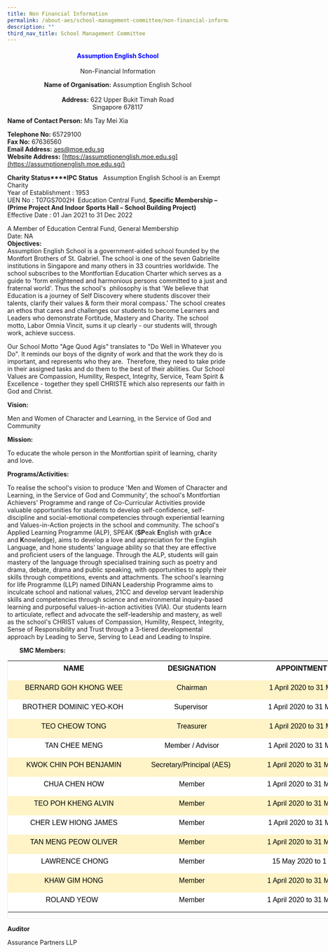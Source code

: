 ```yaml
---
title: Non Financial Information
permalink: /about-aes/school-management-committee/non-financial-information/
description: ""
third_nav_title: School Management Committee
---
```

<h4 style="color:blue" align="center">Assumption English School</h4>
<p style="text-align:center;">Non-Financial Information</p>

<p style="text-align:center;"><strong>Name of Organisation:</strong> Assumption English School <br><br><strong>Address:</strong> 622 Upper Bukit Timah Road<br>Singapore 678117</p>


**Name of Contact Person:** Ms Tay Mei Xia  
  
**Telephone No:** 65729100  
**Fax No:** 67636560  
**Email Address:** aes@moe.edu.sg  
**Website Address:** [](https://assumptionenglish.moe.edu.sg/)[https://assumptionenglish.moe.edu.sg](https://assumptionenglish.moe.edu.sg/)  
  

  
**Charity Status****IPC Status**   Assumption English School is an Exempt Charity  
Year of Establishment : 1953  
UEN No : T07GS7002H  Education Central Fund, **Specific Membership –  
(Prime Project And Indoor Sports Hall – School Building Project)**  
Effective Date : 01 Jan 2021 to 31 Dec 2022  
  
A Member of Education Central Fund, General Membership  
Date: NA  
**Objectives:**  
Assumption English School is a government-aided school founded by the Montfort Brothers of St. Gabriel. The school is one of the seven Gabrielite institutions in Singapore and many others in 33 countries worldwide. The school subscribes to the Montfortian Education Charter which serves as a guide to 'form enlightened and harmonious persons committed to a just and fraternal world'. Thus the school's  philosophy is that 'We believe that Education is a journey of Self Discovery where students discover their talents, clarify their values & form their moral compass.' The school creates an ethos that cares and challenges our students to become Learners and Leaders who demonstrate Fortitude, Mastery and Charity. The school motto, Labor Omnia Vincit, sums it up clearly - our students will, through work, achieve success.  
  
Our School Motto "Age Quod Agis" translates to "Do Well in Whatever you Do". It reminds our boys of the dignity of work and that the work they do is important, and represents who they are.  Therefore, they need to take pride in their assigned tasks and do them to the best of their abilities. Our School Values are Compassion, Humility, Respect, Integrity, Service, Team Spirit & Excellence - together they spell CHRISTE which also represents our faith in God and Christ.  
  

**Vision:**

Men and Women of Character and Learning, in the Service of God and Community

  

**Mission:**

To educate the whole person in the Montfortian spirit of learning, charity and love. 

**Programs/Activities:**

To realise the school's vision to produce 'Men and Women of Character and Learning, in the Service of God and Community', the school's Montfortian Achievers' Programme and range of Co-Curricular Activities provide valuable opportunities for students to develop self-confidence, self-discipline and social-emotional competencies through experiential learning and Values-in-Action projects in the school and community. The school's Applied Learning Programme (ALP), SPEAK (**SP**eak **E**nglish with gr**A**ce and **K**nowledge), aims to develop a love and appreciation for the English Language, and hone students' language ability so that they are effective and proficient users of the language. Through the ALP, students will gain mastery of the language through specialised training such as poetry and drama, debate, drama and public speaking, with opportunities to apply their skills through competitions, events and attachments. The school's learning for life Programme (LLP) named DINAN Leadership Programme aims to inculcate school and national values, 21CC and develop servant leadership skills and competencies through science and environmental inquiry-based learning and purposeful values-in-action activities (VIA). Our students learn to articulate, reflect and advocate the self-leadership and mastery, as well as the school's CHRIST values of Compassion, Humility, Respect, Integrity, Sense of Responsibility and Trust through a 3-tiered developmental approach by Leading to Serve, Serving to Lead and Leading to Inspire. 

  

       **SMC Members:**

<table class="iveo_table ives_tab_1 ive_eobj_center" width="0" style="margin: auto; outline: 0px; padding: 0px; clear: both; border: 1px solid rgb(234, 234, 234); border-collapse: collapse; width: 870px; height: 590px;"><tbody class="" style="margin: 0px; outline: 0px; padding: 0px;"><tr class="" style="margin: 0px; outline: 0px; padding: 0px;"><td width="277" class="" style="margin: 0px; outline: 0px; padding: 5px; text-align: left; background: rgb(255, 255, 255); color: rgb(34, 34, 34); vertical-align: top; width: 304px;"><p class="" align="center" style="margin: 0px 0px 10px; outline: 0px; padding: 0px; line-height: 24px !important; color: rgb(88, 89, 91); font-family: Lato, sans-serif; font-size: 16px; font-weight: normal;"><b class="" style="margin: 0px; outline: 0px; padding: 0px;"><span lang="EN-GB" class="" style="margin: 0px; outline: 0px; padding: 0px;"><font color="#000000" face="arial, sans-serif" style="margin: 0px; outline: 0px; padding: 0px;">NAME</font></span></b></p></td><td width="210" class="" style="margin: 0px; outline: 0px; padding: 5px; text-align: left; background: rgb(255, 255, 255); color: rgb(34, 34, 34); vertical-align: top; width: 233px;"><p class="" align="center" style="margin: 0px 0px 10px; outline: 0px; padding: 0px; line-height: 24px !important; color: rgb(88, 89, 91); font-family: Lato, sans-serif; font-size: 16px; font-weight: normal;"><b class="" style="margin: 0px; outline: 0px; padding: 0px;"><span lang="EN-GB" class="" style="margin: 0px; outline: 0px; padding: 0px;"><font color="#000000" face="arial, sans-serif" style="margin: 0px; outline: 0px; padding: 0px;">DESIGNATION</font></span></b></p></td><td width="303" class="" style="margin: 0px; outline: 0px; padding: 5px; text-align: left; background: rgb(255, 255, 255); color: rgb(34, 34, 34); vertical-align: top; width: 332px;"><p class="" align="center" style="margin: 0px 0px 10px; outline: 0px; padding: 0px; line-height: 24px !important; color: rgb(88, 89, 91); font-family: Lato, sans-serif; font-size: 16px; font-weight: normal;"><b class="" style="margin: 0px; outline: 0px; padding: 0px;"><span lang="EN-GB" class="" style="margin: 0px; outline: 0px; padding: 0px;"><font color="#000000" face="arial, sans-serif" style="margin: 0px; outline: 0px; padding: 0px;">APPOINTMENT PERIOD</font></span></b></p></td></tr><tr class="" style="margin: 0px; outline: 0px; padding: 0px;"><td width="277" class="" style="margin: 0px; outline: 0px; padding: 5px; text-align: left; background: rgb(255, 244, 199); color: rgb(34, 34, 34); vertical-align: top;"><p class="" align="center" style="margin: 0px 0px 10px; outline: 0px; padding: 0px; line-height: 24px !important; color: rgb(88, 89, 91); font-family: Lato, sans-serif; font-size: 16px; font-weight: normal;"><span lang="EN-GB" class="" style="margin: 0px; outline: 0px; padding: 0px;"><font color="#000000" face="arial, sans-serif" style="margin: 0px; outline: 0px; padding: 0px;">BERNARD GOH KHONG WEE</font></span></p></td><td width="210" class="" style="margin: 0px; outline: 0px; padding: 5px; text-align: left; background: rgb(255, 244, 199); color: rgb(34, 34, 34); vertical-align: top;"><p class="" align="center" style="margin: 0px 0px 10px; outline: 0px; padding: 0px; line-height: 24px !important; color: rgb(88, 89, 91); font-family: Lato, sans-serif; font-size: 16px; font-weight: normal;"><span lang="EN-GB" class="" style="margin: 0px; outline: 0px; padding: 0px;"><font color="#000000" face="arial, sans-serif" style="margin: 0px; outline: 0px; padding: 0px;">Chairman</font></span></p></td><td width="303" class="" style="margin: 0px; outline: 0px; padding: 5px; text-align: left; background: rgb(255, 244, 199); color: rgb(34, 34, 34); vertical-align: top;"><p class="" align="center" style="margin: 0px 0px 10px; outline: 0px; padding: 0px; line-height: 24px !important; color: rgb(88, 89, 91); font-family: Lato, sans-serif; font-size: 16px; font-weight: normal;"><span lang="EN-GB" class="" style="margin: 0px; outline: 0px; padding: 0px;"><font color="#000000" face="arial, sans-serif" style="margin: 0px; outline: 0px; padding: 0px;">1 April 2020 to 31 March 2023</font></span></p></td></tr><tr class="" style="margin: 0px; outline: 0px; padding: 0px;"><td width="277" class="" style="margin: 0px; outline: 0px; padding: 5px; text-align: left; background: rgb(255, 255, 255); color: rgb(34, 34, 34); vertical-align: top;"><p class="" align="center" style="margin: 0px 0px 10px; outline: 0px; padding: 0px; line-height: 24px !important; color: rgb(88, 89, 91); font-family: Lato, sans-serif; font-size: 16px; font-weight: normal;"><span lang="EN-GB" class="" style="margin: 0px; outline: 0px; padding: 0px;"><font color="#000000" face="arial, sans-serif" style="margin: 0px; outline: 0px; padding: 0px;">BROTHER DOMINIC YEO-KOH&nbsp;</font></span></p></td><td width="210" class="" style="margin: 0px; outline: 0px; padding: 5px; text-align: left; background: rgb(255, 255, 255); color: rgb(34, 34, 34); vertical-align: top;"><p class="" align="center" style="margin: 0px 0px 10px; outline: 0px; padding: 0px; line-height: 24px !important; color: rgb(88, 89, 91); font-family: Lato, sans-serif; font-size: 16px; font-weight: normal;"><span lang="EN-GB" class="" style="margin: 0px; outline: 0px; padding: 0px;"><font color="#000000" face="arial, sans-serif" style="margin: 0px; outline: 0px; padding: 0px;">Supervisor&nbsp;</font></span></p></td><td width="303" class="" style="margin: 0px; outline: 0px; padding: 5px; text-align: left; background: rgb(255, 255, 255); color: rgb(34, 34, 34); vertical-align: top;"><p class="" align="center" style="margin: 0px 0px 10px; outline: 0px; padding: 0px; line-height: 24px !important; color: rgb(88, 89, 91); font-family: Lato, sans-serif; font-size: 16px; font-weight: normal;"><span lang="EN-GB" class="" style="margin: 0px; outline: 0px; padding: 0px;"><font color="#000000" face="arial, sans-serif" style="margin: 0px; outline: 0px; padding: 0px;">1 April 2020 to 31 March 2023&nbsp;</font></span></p></td></tr><tr class="" style="margin: 0px; outline: 0px; padding: 0px;"><td class="" style="margin: 0px; outline: 0px; padding: 5px; text-align: left; background: rgb(255, 244, 199); color: rgb(34, 34, 34); vertical-align: top;"><p class="" align="center" style="margin: 0px 0px 10px; outline: 0px; padding: 0px; line-height: 24px !important; color: rgb(88, 89, 91); font-family: Lato, sans-serif; font-size: 16px; font-weight: normal;"><span lang="EN-GB" class="" style="margin: 0px; outline: 0px; padding: 0px;"><font color="#000000" face="arial, sans-serif" style="margin: 0px; outline: 0px; padding: 0px;">TEO CHEOW TONG</font></span></p></td><td class="" style="margin: 0px; outline: 0px; padding: 5px; text-align: left; background: rgb(255, 244, 199); color: rgb(34, 34, 34); vertical-align: top;"><p class="" align="center" style="margin: 0px 0px 10px; outline: 0px; padding: 0px; line-height: 24px !important; color: rgb(88, 89, 91); font-family: Lato, sans-serif; font-size: 16px; font-weight: normal;"><span lang="EN-GB" class="" style="margin: 0px; outline: 0px; padding: 0px;"><font color="#000000" face="arial, sans-serif" style="margin: 0px; outline: 0px; padding: 0px;">Treasurer</font></span></p></td><td class="" style="margin: 0px; outline: 0px; padding: 5px; text-align: left; background: rgb(255, 244, 199); color: rgb(34, 34, 34); vertical-align: top;"><p class="" align="center" style="margin: 0px 0px 10px; outline: 0px; padding: 0px; line-height: 24px !important; color: rgb(88, 89, 91); font-family: Lato, sans-serif; font-size: 16px; font-weight: normal;"><span lang="EN-GB" class="" style="margin: 0px; outline: 0px; padding: 0px;"><font color="#000000" face="arial, sans-serif" style="margin: 0px; outline: 0px; padding: 0px;">&nbsp;1 April 2020 to 31 March 2023&nbsp;</font></span></p></td></tr><tr class="" style="margin: 0px; outline: 0px; padding: 0px;"><td class="" style="margin: 0px; outline: 0px; padding: 5px; text-align: left; background: rgb(255, 255, 255); color: rgb(34, 34, 34); vertical-align: top;"><p class="" align="center" style="margin: 0px 0px 10px; outline: 0px; padding: 0px; line-height: 24px !important; color: rgb(88, 89, 91); font-family: Lato, sans-serif; font-size: 16px; font-weight: normal;"><span lang="EN-GB" class="" style="margin: 0px; outline: 0px; padding: 0px;"><font color="#000000" face="arial, sans-serif" style="margin: 0px; outline: 0px; padding: 0px;">TAN CHEE MENG</font></span></p></td><td class="" style="margin: 0px; outline: 0px; padding: 5px; text-align: left; background: rgb(255, 255, 255); color: rgb(34, 34, 34); vertical-align: top;"><p class="" align="center" style="margin: 0px 0px 10px; outline: 0px; padding: 0px; line-height: 24px !important; color: rgb(88, 89, 91); font-family: Lato, sans-serif; font-size: 16px; font-weight: normal;"><span lang="EN-GB" class="" style="margin: 0px; outline: 0px; padding: 0px;"><font color="#000000" face="arial, sans-serif" style="margin: 0px; outline: 0px; padding: 0px;">Member / Advisor</font></span></p></td><td class="" style="margin: 0px; outline: 0px; padding: 5px; text-align: left; background: rgb(255, 255, 255); color: rgb(34, 34, 34); vertical-align: top;"><p class="" align="center" style="margin: 0px 0px 10px; outline: 0px; padding: 0px; line-height: 24px !important; color: rgb(88, 89, 91); font-family: Lato, sans-serif; font-size: 16px; font-weight: normal;"><span lang="EN-GB" class="" style="margin: 0px; outline: 0px; padding: 0px;"><font color="#000000" face="arial, sans-serif" style="margin: 0px; outline: 0px; padding: 0px;">1 April 2020 to 31 March 2023&nbsp;</font></span></p></td></tr><tr class="" style="margin: 0px; outline: 0px; padding: 0px;"><td class="" style="margin: 0px; outline: 0px; padding: 5px; text-align: left; background: rgb(255, 244, 199); color: rgb(34, 34, 34); vertical-align: top;"><p class="" align="center" style="margin: 0px 0px 10px; outline: 0px; padding: 0px; line-height: 24px !important; color: rgb(88, 89, 91); font-family: Lato, sans-serif; font-size: 16px; font-weight: normal;"><span lang="EN-GB" class="" style="margin: 0px; outline: 0px; padding: 0px;"><font color="#000000" face="arial, sans-serif" style="margin: 0px; outline: 0px; padding: 0px;">KWOK CHIN POH BENJAMIN</font></span></p></td><td class="" style="margin: 0px; outline: 0px; padding: 5px; text-align: left; background: rgb(255, 244, 199); color: rgb(34, 34, 34); vertical-align: top;"><p class="" align="center" style="margin: 0px 0px 10px; outline: 0px; padding: 0px; line-height: 24px !important; color: rgb(88, 89, 91); font-family: Lato, sans-serif; font-size: 16px; font-weight: normal;"><span lang="EN-GB" class="" style="margin: 0px; outline: 0px; padding: 0px;"><font color="#000000" face="arial, sans-serif" style="margin: 0px; outline: 0px; padding: 0px;">Secretary/Principal (AES)&nbsp;</font></span></p></td><td class="" style="margin: 0px; outline: 0px; padding: 5px; text-align: left; background: rgb(255, 244, 199); color: rgb(34, 34, 34); vertical-align: top;"><p class="" align="center" style="margin: 0px 0px 10px; outline: 0px; padding: 0px; line-height: 24px !important; color: rgb(88, 89, 91); font-family: Lato, sans-serif; font-size: 16px; font-weight: normal;"><span lang="EN-GB" class="" style="margin: 0px; outline: 0px; padding: 0px;"><font color="#000000" face="arial, sans-serif" style="margin: 0px; outline: 0px; padding: 0px;">1 April 2020 to 31 March 2023&nbsp;&nbsp;</font></span></p></td></tr><tr class="" style="margin: 0px; outline: 0px; padding: 0px;"><td class="" style="margin: 0px; outline: 0px; padding: 5px; text-align: left; background: rgb(255, 255, 255); color: rgb(34, 34, 34); vertical-align: top;"><p class="" align="center" style="margin: 0px 0px 10px; outline: 0px; padding: 0px; line-height: 24px !important; color: rgb(88, 89, 91); font-family: Lato, sans-serif; font-size: 16px; font-weight: normal;"><span lang="EN-GB" class="" style="margin: 0px; outline: 0px; padding: 0px;"><font color="#000000" face="arial, sans-serif" style="margin: 0px; outline: 0px; padding: 0px;">CHUA CHEN HOW</font></span></p></td><td class="" style="margin: 0px; outline: 0px; padding: 5px; text-align: left; background: rgb(255, 255, 255); color: rgb(34, 34, 34); vertical-align: top;"><p class="" align="center" style="margin: 0px 0px 10px; outline: 0px; padding: 0px; line-height: 24px !important; color: rgb(88, 89, 91); font-family: Lato, sans-serif; font-size: 16px; font-weight: normal;"><span lang="EN-GB" class="" style="margin: 0px; outline: 0px; padding: 0px;"><font color="#000000" face="arial, sans-serif" style="margin: 0px; outline: 0px; padding: 0px;">Member</font></span></p></td><td class="" style="margin: 0px; outline: 0px; padding: 5px; text-align: left; background: rgb(255, 255, 255); color: rgb(34, 34, 34); vertical-align: top;"><p class="" align="center" style="margin: 0px 0px 10px; outline: 0px; padding: 0px; line-height: 24px !important; color: rgb(88, 89, 91); font-family: Lato, sans-serif; font-size: 16px; font-weight: normal;"><span lang="EN-GB" class="" style="margin: 0px; outline: 0px; padding: 0px;"><font color="#000000" face="arial, sans-serif" style="margin: 0px; outline: 0px; padding: 0px;">1 April 2020 to 31 March 2023&nbsp;&nbsp;</font></span></p></td></tr><tr class="" style="margin: 0px; outline: 0px; padding: 0px;"><td class="" style="margin: 0px; outline: 0px; padding: 5px; text-align: left; background: rgb(255, 244, 199); color: rgb(34, 34, 34); vertical-align: top;"><p class="" align="center" style="margin: 0px 0px 10px; outline: 0px; padding: 0px; line-height: 24px !important; color: rgb(88, 89, 91); font-family: Lato, sans-serif; font-size: 16px; font-weight: normal;"><span lang="EN-GB" class="" style="margin: 0px; outline: 0px; padding: 0px;"><font color="#000000" face="arial, sans-serif" style="margin: 0px; outline: 0px; padding: 0px;">TEO POH KHENG ALVIN</font></span></p></td><td class="" style="margin: 0px; outline: 0px; padding: 5px; text-align: left; background: rgb(255, 244, 199); color: rgb(34, 34, 34); vertical-align: top;"><p class="" align="center" style="margin: 0px 0px 10px; outline: 0px; padding: 0px; line-height: 24px !important; color: rgb(88, 89, 91); font-family: Lato, sans-serif; font-size: 16px; font-weight: normal;"><span lang="EN-GB" class="" style="margin: 0px; outline: 0px; padding: 0px;"><font color="#000000" face="arial, sans-serif" style="margin: 0px; outline: 0px; padding: 0px;">Member</font></span></p></td><td class="" style="margin: 0px; outline: 0px; padding: 5px; text-align: left; background: rgb(255, 244, 199); color: rgb(34, 34, 34); vertical-align: top;"><p class="" align="center" style="margin: 0px 0px 10px; outline: 0px; padding: 0px; line-height: 24px !important; color: rgb(88, 89, 91); font-family: Lato, sans-serif; font-size: 16px; font-weight: normal;"><span lang="EN-GB" class="" style="margin: 0px; outline: 0px; padding: 0px;"><font color="#000000" face="arial, sans-serif" style="margin: 0px; outline: 0px; padding: 0px;">1 April 2020 to 31 March 2023&nbsp;&nbsp;</font></span></p></td></tr><tr class="" style="margin: 0px; outline: 0px; padding: 0px;"><td class="" style="margin: 0px; outline: 0px; padding: 5px; text-align: left; background: rgb(255, 255, 255); color: rgb(34, 34, 34); vertical-align: top;"><p class="" align="center" style="margin: 0px 0px 10px; outline: 0px; padding: 0px; line-height: 24px !important; color: rgb(88, 89, 91); font-family: Lato, sans-serif; font-size: 16px; font-weight: normal;"><span lang="EN-GB" class="" style="margin: 0px; outline: 0px; padding: 0px;"><font color="#000000" face="arial, sans-serif" style="margin: 0px; outline: 0px; padding: 0px;">CHER LEW HIONG JAMES</font></span></p></td><td class="" style="margin: 0px; outline: 0px; padding: 5px; text-align: left; background: rgb(255, 255, 255); color: rgb(34, 34, 34); vertical-align: top;"><p class="" align="center" style="margin: 0px 0px 10px; outline: 0px; padding: 0px; line-height: 24px !important; color: rgb(88, 89, 91); font-family: Lato, sans-serif; font-size: 16px; font-weight: normal;"><span lang="EN-GB" class="" style="margin: 0px; outline: 0px; padding: 0px;"><font color="#000000" face="arial, sans-serif" style="margin: 0px; outline: 0px; padding: 0px;">Member</font></span></p></td><td class="" style="margin: 0px; outline: 0px; padding: 5px; text-align: left; background: rgb(255, 255, 255); color: rgb(34, 34, 34); vertical-align: top;"><p class="" align="center" style="margin: 0px 0px 10px; outline: 0px; padding: 0px; line-height: 24px !important; color: rgb(88, 89, 91); font-family: Lato, sans-serif; font-size: 16px; font-weight: normal;"><span lang="EN-GB" class="" style="margin: 0px; outline: 0px; padding: 0px;"><font color="#000000" face="arial, sans-serif" style="margin: 0px; outline: 0px; padding: 0px;">1 April 2020 to 31 March 2023&nbsp;</font></span></p></td></tr><tr class="" style="margin: 0px; outline: 0px; padding: 0px;"><td class="" style="margin: 0px; outline: 0px; padding: 5px; text-align: left; background: rgb(255, 244, 199); color: rgb(34, 34, 34); vertical-align: top;"><p class="" align="center" style="margin: 0px 0px 10px; outline: 0px; padding: 0px; line-height: 24px !important; color: rgb(88, 89, 91); font-family: Lato, sans-serif; font-size: 16px; font-weight: normal;"><span lang="EN-GB" class="" style="margin: 0px; outline: 0px; padding: 0px;"><font color="#000000" face="arial, sans-serif" style="margin: 0px; outline: 0px; padding: 0px;">TAN MENG PEOW OLIVER</font></span></p></td><td class="" style="margin: 0px; outline: 0px; padding: 5px; text-align: left; background: rgb(255, 244, 199); color: rgb(34, 34, 34); vertical-align: top;"><p class="" align="center" style="margin: 0px 0px 10px; outline: 0px; padding: 0px; line-height: 24px !important; color: rgb(88, 89, 91); font-family: Lato, sans-serif; font-size: 16px; font-weight: normal;"><span lang="EN-GB" class="" style="margin: 0px; outline: 0px; padding: 0px;"><font color="#000000" face="arial, sans-serif" style="margin: 0px; outline: 0px; padding: 0px;">Member</font></span></p></td><td class="" style="margin: 0px; outline: 0px; padding: 5px; text-align: left; background: rgb(255, 244, 199); color: rgb(34, 34, 34); vertical-align: top;"><p class="" align="center" style="margin: 0px 0px 10px; outline: 0px; padding: 0px; line-height: 24px !important; color: rgb(88, 89, 91); font-family: Lato, sans-serif; font-size: 16px; font-weight: normal;"><span lang="EN-GB" class="" style="margin: 0px; outline: 0px; padding: 0px;"><font color="#000000" face="arial, sans-serif" style="margin: 0px; outline: 0px; padding: 0px;">1 April 2020 to 31 March 2023&nbsp;&nbsp;</font></span></p></td></tr><tr class="" style="margin: 0px; outline: 0px; padding: 0px;"><td class="" style="margin: 0px; outline: 0px; padding: 5px; text-align: left; background: rgb(255, 255, 255); color: rgb(34, 34, 34); vertical-align: top;"><p class="" align="center" style="margin: 0px 0px 10px; outline: 0px; padding: 0px; line-height: 24px !important; color: rgb(88, 89, 91); font-family: Lato, sans-serif; font-size: 16px; font-weight: normal;"><span lang="EN-GB" class="" style="margin: 0px; outline: 0px; padding: 0px;"><font color="#000000" face="arial, sans-serif" style="margin: 0px; outline: 0px; padding: 0px;">&nbsp;LAWRENCE CHONG</font></span></p></td><td class="" style="margin: 0px; outline: 0px; padding: 5px; text-align: left; background: rgb(255, 255, 255); color: rgb(34, 34, 34); vertical-align: top;"><p class="" align="center" style="margin: 0px 0px 10px; outline: 0px; padding: 0px; line-height: 24px !important; color: rgb(88, 89, 91); font-family: Lato, sans-serif; font-size: 16px; font-weight: normal;"><span lang="EN-GB" class="" style="margin: 0px; outline: 0px; padding: 0px;"><font color="#000000" face="arial, sans-serif" style="margin: 0px; outline: 0px; padding: 0px;">Member</font></span></p></td><td class="" style="margin: 0px; outline: 0px; padding: 5px; text-align: left; background: rgb(255, 255, 255); color: rgb(34, 34, 34); vertical-align: top;"><p class="" align="center" style="margin: 0px 0px 10px; outline: 0px; padding: 0px; line-height: 24px !important; color: rgb(88, 89, 91); font-family: Lato, sans-serif; font-size: 16px; font-weight: normal;"><span lang="EN-GB" class="" style="margin: 0px; outline: 0px; padding: 0px;"><font color="#000000" face="arial, sans-serif" style="margin: 0px; outline: 0px; padding: 0px;">15 May 2020 to 1 April 2023</font></span></p></td></tr><tr class="" style="margin: 0px; outline: 0px; padding: 0px;"><td class="" style="margin: 0px; outline: 0px; padding: 5px; text-align: left; background: rgb(255, 244, 199); color: rgb(34, 34, 34); vertical-align: top;"><p class="" align="center" style="margin: 0px 0px 10px; outline: 0px; padding: 0px; line-height: 24px !important; color: rgb(88, 89, 91); font-family: Lato, sans-serif; font-size: 16px; font-weight: normal;"><span lang="EN-GB" class="" style="margin: 0px; outline: 0px; padding: 0px;"><font color="#000000" face="arial, sans-serif" style="margin: 0px; outline: 0px; padding: 0px;">KHAW GIM HONG</font></span></p></td><td class="" style="margin: 0px; outline: 0px; padding: 5px; text-align: left; background: rgb(255, 244, 199); color: rgb(34, 34, 34); vertical-align: top;"><p class="" align="center" style="margin: 0px 0px 10px; outline: 0px; padding: 0px; line-height: 24px !important; color: rgb(88, 89, 91); font-family: Lato, sans-serif; font-size: 16px; font-weight: normal;"><span lang="EN-GB" class="" style="margin: 0px; outline: 0px; padding: 0px;"><font color="#000000" face="arial, sans-serif" style="margin: 0px; outline: 0px; padding: 0px;">Member</font></span></p></td><td class="" style="margin: 0px; outline: 0px; padding: 5px; text-align: left; background: rgb(255, 244, 199); color: rgb(34, 34, 34); vertical-align: top;"><p class="" align="center" style="margin: 0px 0px 10px; outline: 0px; padding: 0px; line-height: 24px !important; color: rgb(88, 89, 91); font-family: Lato, sans-serif; font-size: 16px; font-weight: normal;"><span lang="EN-GB" class="" style="margin: 0px; outline: 0px; padding: 0px;"><font color="#000000" face="arial, sans-serif" style="margin: 0px; outline: 0px; padding: 0px;">1 April 2020 to 31 March 2023&nbsp;&nbsp;</font></span></p></td></tr><tr class="" style="margin: 0px; outline: 0px; padding: 0px;"><td class="" style="margin: 0px; outline: 0px; padding: 5px; text-align: left; background: rgb(255, 255, 255); color: rgb(34, 34, 34); vertical-align: top;"><p class="" align="center" style="margin: 0px 0px 10px; outline: 0px; padding: 0px; line-height: 24px !important; color: rgb(88, 89, 91); font-family: Lato, sans-serif; font-size: 16px; font-weight: normal;"><span lang="EN-GB" class="" style="margin: 0px; outline: 0px; padding: 0px;"><font color="#000000" face="arial, sans-serif" style="margin: 0px; outline: 0px; padding: 0px;">ROLAND YEOW&nbsp;&nbsp;</font></span></p></td><td class="" style="margin: 0px; outline: 0px; padding: 5px; text-align: left; background: rgb(255, 255, 255); color: rgb(34, 34, 34); vertical-align: top;"><p class="" align="center" style="margin: 0px 0px 10px; outline: 0px; padding: 0px; line-height: 24px !important; color: rgb(88, 89, 91); font-family: Lato, sans-serif; font-size: 16px; font-weight: normal;"><span lang="EN-GB" class="" style="margin: 0px; outline: 0px; padding: 0px;"><font color="#000000" face="arial, sans-serif" style="margin: 0px; outline: 0px; padding: 0px;">Member</font></span></p></td><td class="" style="margin: 0px; outline: 0px; padding: 5px; text-align: left; background: rgb(255, 255, 255); color: rgb(34, 34, 34); vertical-align: top;"><p class="" align="center" style="margin: 0px 0px 10px; outline: 0px; padding: 0px; line-height: 24px !important; color: rgb(88, 89, 91); font-family: Lato, sans-serif; font-size: 16px; font-weight: normal;"><span lang="EN-GB" class="" style="margin: 0px; outline: 0px; padding: 0px;"><font color="#000000" face="arial, sans-serif" style="margin: 0px; outline: 0px; padding: 0px;">1 April 2020 to 31 March 2023&nbsp;&nbsp;</font></span></p></td></tr></tbody></table>

  

**Auditor**

Assurance Partners LLP